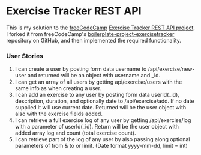 # Exercise Tracker REST API

This is my solution to the [freeCodeCamp](https://www.freecodecamp.org)
[Exercise Tracker REST API project](https://www.freecodecamp.org/learn/apis-and-microservices/apis-and-microservices-projects/exercise-tracker).
I forked it from freeCodeCamp's [boilerplate-project-exercisetracker](https://github.com/freeCodeCamp/boilerplate-project-exercisetracker) repository on GitHub,
and then implemented the required functionality.

### User Stories

1. I can create a user by posting form data username to /api/exercise/new-user and returned will be an object with username and _id.
2. I can get an array of all users by getting api/exercise/users with the same info as when creating a user.
3. I can add an exercise to any user by posting form data userId(_id), description, duration, and optionally date to /api/exercise/add. If no date supplied it will use current date. Returned will be the user object with also with the exercise fields added.
4. I can retrieve a full exercise log of any user by getting /api/exercise/log with a parameter of userId(_id). Return will be the user object with added array log and count (total exercise count).
5. I can retrieve part of the log of any user by also passing along optional parameters of from & to or limit. (Date format yyyy-mm-dd, limit = int)
